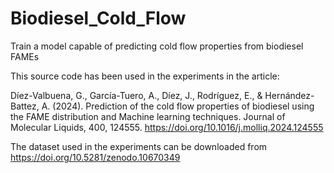 # Biodiesel_Cold_Flow
Train a model capable of predicting cold flow properties from biodiesel FAMEs

This source code has been used in the experiments in the article:

Díez-Valbuena, G., García-Tuero, A., Díez, J., Rodríguez, E., & Hernández-Battez, A. (2024). Prediction of the cold flow properties of biodiesel using the FAME distribution and Machine learning techniques. Journal of Molecular Liquids, 400, 124555.
https://doi.org/10.1016/j.molliq.2024.124555

The dataset used in the experiments can be downloaded from https://doi.org/10.5281/zenodo.10670349
